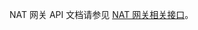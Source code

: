 NAT 网关 API 文档请参见 [NAT 网关相关接口](https://cloud.tencent.com/document/product/215/15755#NAT.E7.BD.91.E5.85.B3.E7.9B.B8.E5.85.B3.E6.8E.A5.E5.8F.A3)。
